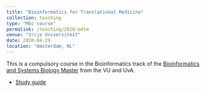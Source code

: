 ```yaml
---
title: "Bioinformatics for Translational Medicine"
collection: teaching
type: "MSc course"
permalink: /teaching/2020-b4tm
venue: "Vrije Universiteit"
date: 2020-04-29
location: "Amsterdam, NL"
---
```


This is a compulsory course in the Bioinformatics track of the [Bioinformatics and Systems Biology Master](https://vuweb.vu.nl/en/education/master/bioinformatics-and-systems-biology) from the VU and UvA.

  * [Study guide](https://studiegids.vu.nl/nl/2020-2021/courses/X_405092)
  